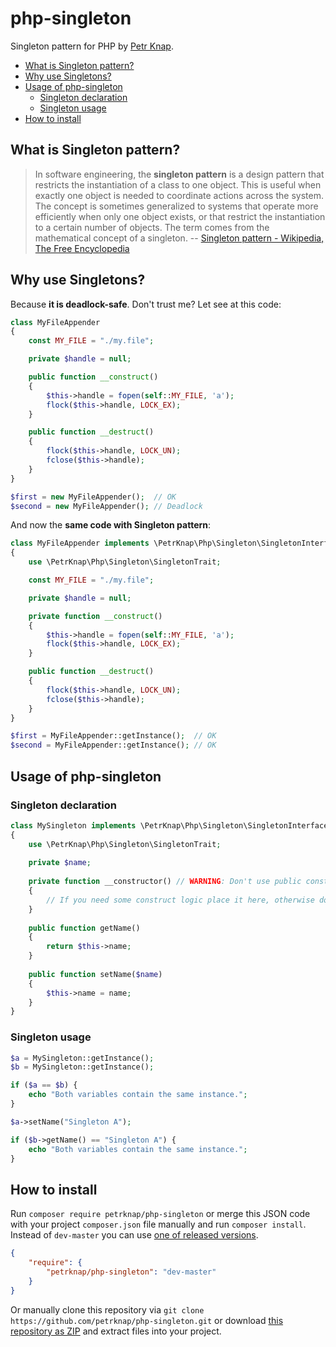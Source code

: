 # php-singleton

Singleton pattern for PHP by [Petr Knap].

* [What is Singleton pattern?](#what-is-singleton-pattern)
* [Why use Singletons?](#why-use-singletons)
* [Usage of php-singleton](#usage-of-php-singleton)
    * [Singleton declaration](#singleton-declaration)
    * [Singleton usage](#singleton-usage)
* [How to install](#how-to-install)


## What is Singleton pattern?

> In software engineering, the **singleton pattern** is a design pattern that restricts the instantiation of a class to one object. This is useful when exactly one object is needed to coordinate actions across the system. The concept is sometimes generalized to systems that operate more efficiently when only one object exists, or that restrict the instantiation to a certain number of objects. The term comes from the mathematical concept of a singleton.
-- [Singleton pattern - Wikipedia, The Free Encyclopedia]


## Why use Singletons?

Because **it is deadlock-safe**. Don't trust me? Let see at this code:

```php
class MyFileAppender
{
    const MY_FILE = "./my.file";

    private $handle = null;

    public function __construct()
    {
        $this->handle = fopen(self::MY_FILE, 'a');
        flock($this->handle, LOCK_EX);
    }

    public function __destruct()
    {
        flock($this->handle, LOCK_UN);
        fclose($this->handle);
    }
}

$first = new MyFileAppender();  // OK
$second = new MyFileAppender(); // Deadlock
```

And now the **same code with Singleton pattern**:

```php
class MyFileAppender implements \PetrKnap\Php\Singleton\SingletonInterface
{
    use \PetrKnap\Php\Singleton\SingletonTrait;

    const MY_FILE = "./my.file";

    private $handle = null;

    private function __construct()
    {
        $this->handle = fopen(self::MY_FILE, 'a');
        flock($this->handle, LOCK_EX);
    }

    public function __destruct()
    {
        flock($this->handle, LOCK_UN);
        fclose($this->handle);
    }
}

$first = MyFileAppender::getInstance();  // OK
$second = MyFileAppender::getInstance(); // OK
```

## Usage of php-singleton

### Singleton declaration
```php
class MySingleton implements \PetrKnap\Php\Singleton\SingletonInterface
{
    use \PetrKnap\Php\Singleton\SingletonTrait;
    
    private $name;
    
    private function __constructor() // WARNING: Don't use public constructor - it's singleton!
    {
        // If you need some construct logic place it here, otherwise don't declare this method
    }
    
    public function getName()
    {
        return $this->name;
    }
    
    public function setName($name)
    {
        $this->name = name;
    }
}
```

### Singleton usage
```php
$a = MySingleton::getInstance();
$b = MySingleton::getInstance();

if ($a == $b) {
    echo "Both variables contain the same instance.";
}

$a->setName("Singleton A");

if ($b->getName() == "Singleton A") {
    echo "Both variables contain the same instance.";
}
```


## How to install

Run `composer require petrknap/php-singleton` or merge this JSON code with your project `composer.json` file manually and run `composer install`. Instead of `dev-master` you can use [one of released versions].

```json
{
    "require": {
        "petrknap/php-singleton": "dev-master"
    }
}
```

Or manually clone this repository via `git clone https://github.com/petrknap/php-singleton.git` or download [this repository as ZIP] and extract files into your project.



[Petr Knap]:http://petrknap.cz/
[Singleton pattern - Wikipedia, The Free Encyclopedia]:https://en.wikipedia.org/w/index.php?title=Singleton_pattern&oldid=706466443
[one of released versions]:https://github.com/petrknap/php-singleton/releases
[this repository as ZIP]:https://github.com/petrknap/php-singleton/archive/master.zip
